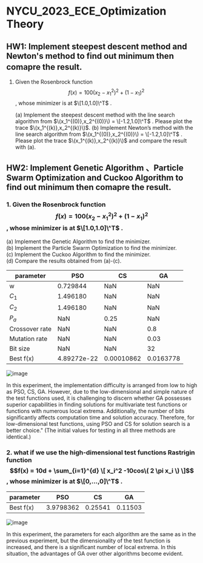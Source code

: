 # NYCU_2023_ECE_Optimization Theory

## HW1: Implement steepest descent method and Newton's method to find out minimum then comapre the result.  　　
1. Given the Rosenbrock function $$f(x) = 100 (x_2 - x_1^2)^2 + (1-x_1) ^2$$ , whose minimizer is at $\[1.0,1.0]\^T$ .
    
   (a) Implement the steepest descent method with the line search algorithm from $\(x_1^{(0)},x_2^{(0)}\) = \[-1.2,1.0]\^T$ . Please plot the trace $\(x_1^{(k)},x_2^{(k)}\)$.
   (b) Implement Newton’s method with the line search algorithm from  $\(x_1^{(0)},x_2^{(0)}\) = \[-1.2,1.0]\^T$ . Please plot the trace $\(x_1^{(k)},x_2^{(k)}\)$ and compare the result with (a).  
   
## HW2: Implement Genetic Algorithm 、Particle Swarm Optimization and Cuckoo Algorithm to find out minimum then comapre the result.  
### 1. Given the Rosenbrock function $$f(x) = 100 (x_2 - x_1^2)^2 + (1-x_1) ^2$$ , whose minimizer is at $\[1.0,1.0]\^T$ .

   (a) Implement the Genetic Algorithm to find the minimizer.  
   (b) Implement the Particle Swarm Optimization to find the minimizer.  
   (c) Implement the Cuckoo Algorithm to find the minimizer.  
   (d) Compare the results obtained from (a)-(c).


| parameter  | PSO  | CS  | GA  |
|------------|------|-----|-----|
|w           |0.729844  |NaN   |NaN|
|$C_1$|1.496180|NaN|NaN|
|$C_2$|1.496180|NaN|NaN|
|$P_a$|NaN|0.25|NaN|
|Crossover rate|NaN|NaN|0.8|
|Mutation rate|NaN|NaN|0.03|
|Bit size|NaN|NaN|32|
|Best f(x)|4.89272e-22|0.00010862|0.0163778|  

![image](optimization_HW2_312512032/fig_0/mix0)  

In this experiment, the implementation difficulty is arranged from low to high as PSO,
CS, GA. However, due to the low-dimensional and simple nature of the test functions
used, it is challenging to discern whether GA possesses superior capabilities in finding
solutions for multivariate test functions or functions with numerous local extrema.
Additionally, the number of bits significantly affects computation time and solution
accuracy. Therefore, for low-dimensional test functions, using PSO and CS for solution
search is a better choice." (The initial values for testing in all three methods are
identical.)

### 2. what if we use the high-dimensional test functions Rastrigin function  $$f(x) = 10d + \sum_{i=1}^{d} \[ x_i^2 -10cos\( 2 \pi x_i \) \]$$  , whose minimizer is at $\[0,...,0]\^T$ .

| parameter  | PSO  | CS  | GA  |
|------------|------|-----|-----|
|Best f(x)|3.9798362|0.25541|0.11503| 


![image](optimization_HW2_312512032/fig_0/mix1)  

In this experiment, the parameters for each algorithm are the same as in the previous experiment, but the dimensionality of the test function is increased, and there is a significant number of local extrema. In this situation, the advantages of GA over other algorithms become evident.
